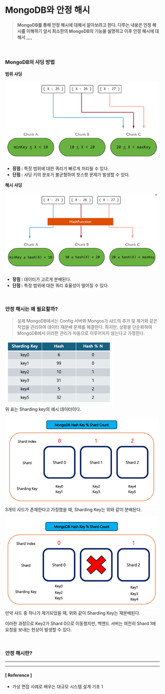 # MongoDB와 안정 해시

> #### MongoDB를 통해 안정 해시에 대해서 알아보려고 한다. 다루는 내용은 안정 해시를 이해하기 앞서 최소한의 MongoDB의 기능을 설명하고 이후 안정 해시에 대해서 ,,,, 

<br>

### MongoDB의 샤딩 방법

**범위 샤딩**

<img src="../image/img_37.png" width="500px" height="auto">

- **장점 :** 특정 범위에 대한 쿼리가 빠르게 처리될 수 있다.
- **단점 :** 샤딩 키의 분포가 불균형하여 핫스팟 문제가 발생할 수 있다.

**해시 샤딩**

<img src="../image/img_38.png" width="500px" height="auto">

- **장점 :** 데이터가 고르게 분배된다.
- **단점 :** 특정 범위에 대한 쿼리 효율성이 떨어질 수 있다.

<br>

### 안정 해시는 왜 필요할까?

> 실제 MongoDB에서는 Config 서버와 Mongos가 샤드의 추가 및 제거와 같은 작업을 관리하여 데이터 재분배 문제를 해결한다. 하지만, 상황을 단순화하여 MongoDB에서 이러한 관리가 자동으로 이루어지지 않는다고 가정한다.

<img src="../image/img_39.png" width="350px" height="auto"><br>위 표는 Sharding key의 예시 데이터이다. 

<img src="../image/img_40.png" width="500px" height="auto"><br>3개의 샤드가 존재한다고 가정했을 때, Sharding Key는 위와 같이 분배된다.

<img src="../image/img_41.png" width="500px" height="auto"><br>만약 샤드 중 하나가 제거되었을 때, 위와 같이 Sharding Key는 재분배된다.

이러한 과정으로 Key2가 Shard 0으로 이동했지만, 백엔드 서버는 여전히 Shard 1에 요청을 보내는 현상이 발생할 수 있다.

<br>

### 안정 해시란?



---
---

#### [ Reference ]
- 가상 면접 사례로 배우는 대규모 시스템 설계 기초 1